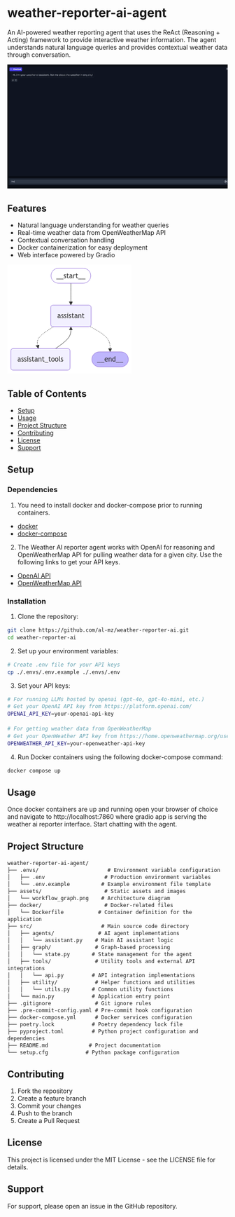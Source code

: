 # weather-reporter-ai-agent

An AI-powered weather reporting agent that uses the ReAct (Reasoning + Acting) framework to provide interactive weather information. The agent understands natural language queries and provides contextual weather data through conversation.

![weather-ai-reporter](./assets/weather-ai-report.gif)

## Features

- Natural language understanding for weather queries
- Real-time weather data from OpenWeatherMap API
- Contextual conversation handling
- Docker containerization for easy deployment
- Web interface powered by Gradio

![agent architecture](./assets/workflow_graph.png)


## Table of Contents
- [Setup](#setup)
- [Usage](#usage)
- [Project Structure](#project-structure)
- [Contributing](#contributing)
- [License](#license)
- [Support](#support)

## Setup

### Dependencies
1. You need to install docker and docker-compose prior to running containers.

* [docker](https://www.docker.com/)
* [docker-compose](https://docs.docker.com/compose/install/)

2. The Weather AI reporter agent works with OpenAI for reasoning and OpenWeatherMap API for pulling weather data for a given city. Use the following links to get your API keys.
* [OpenAI API](https://openai.com/index/openai-api/)
* [OpenWeatherMap API](https://openweathermap.org/)


### Installation

1. Clone the repository:
```bash
git clone https://github.com/al-mz/weather-reporter-ai.git
cd weather-reporter-ai
```

2. Set up your environment variables:
```bash
# Create .env file for your API keys
cp ./.envs/.env.example ./.envs/.env
```

3. Set your API keys:
```bash
# For running LLMs hosted by openai (gpt-4o, gpt-4o-mini, etc.)
# Get your OpenAI API key from https://platform.openai.com/
OPENAI_API_KEY=your-openai-api-key

# For getting weather data from OpenWeatherMap
# Get your OpenWeather API key from https://home.openweathermap.org/users/sign_up
OPENWEATHER_API_KEY=your-openweather-api-key
```

4. Run Docker containers using the following docker-compose command:
```bash
docker compose up
```

## Usage
Once docker containers are up and running open your browser of choice and navigate to http://localhost:7860 where gradio app is serving the weather ai reporter interface. Start chatting with the agent.

## Project Structure
```
weather-reporter-ai-agent/
├── .envs/                      # Environment variable configuration
│   ├── .env                   # Production environment variables
│   └── .env.example          # Example environment file template
├── assets/                    # Static assets and images
│   └── workflow_graph.png    # Architecture diagram
├── docker/                    # Docker-related files
│   └── Dockerfile           # Container definition for the application
├── src/                      # Main source code directory
│   ├── agents/              # AI agent implementations
│   │   └── assistant.py    # Main AI assistant logic
│   ├── graph/              # Graph-based processing
│   │   └── state.py       # State management for the agent
│   ├── tools/              # Utility tools and external API integrations
│   │   └── api.py         # API integration implementations
│   ├── utility/            # Helper functions and utilities
│   │   └── utils.py       # Common utility functions
│   └── main.py            # Application entry point
├── .gitignore              # Git ignore rules
├── .pre-commit-config.yaml # Pre-commit hook configuration
├── docker-compose.yml      # Docker services configuration
├── poetry.lock            # Poetry dependency lock file
├── pyproject.toml         # Python project configuration and dependencies
├── README.md             # Project documentation
└── setup.cfg            # Python package configuration
```

## Contributing
1. Fork the repository
2. Create a feature branch
3. Commit your changes
4. Push to the branch
5. Create a Pull Request

## License
This project is licensed under the MIT License - see the LICENSE file for details.

## Support
For support, please open an issue in the GitHub repository.

